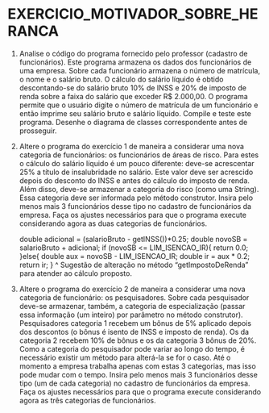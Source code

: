 # EXERCICIO_MOTIVADOR_SOBRE_HERANCA

1) Analise o código do programa fornecido pelo professor (cadastro de funcionários). Este
programa armazena os dados dos funcionários de uma empresa. Sobre cada funcionário
armazena o número de matrícula, o nome e o salário bruto. O cálculo do salário líquido é obtido
descontando-se do salário bruto 10% de INSS e 20% de imposto de renda sobre a faixa do salário
que exceder R$ 2.000,00. O programa permite que o usuário digite o número de matrícula de
um funcionário e então imprime seu salário bruto e salário líquido. Compile e teste este
programa. Desenhe o diagrama de classes correspondente antes de prosseguir.

2) Altere o programa do exercício 1 de maneira a considerar uma nova categoria de funcionários:
os funcionários de áreas de risco. Para estes o cálculo do salário líquido é um pouco diferente:
deve-se acrescentar 25% a título de insalubridade no salário. Este valor deve ser acrescido
depois do desconto do INSS e antes do cálculo do imposto de renda. Além disso, deve-se
armazenar a categoria do risco (como uma String). Essa categoria deve ser informada pelo
método construtor. Insira pelo menos mais 3 funcionários desse tipo no cadastro de
funcionários da empresa. Faça os ajustes necessários para que o programa execute
considerando agora as duas categorias de funcionários.

   double adicional = (salarioBruto - getINSS())*0.25;
   double novoSB = salarioBruto + adicional;
   if (novoSB <= LIM_ISENCAO_IR){
   return 0.0;
   }else{
   double aux = novoSB - LIM_ISENCAO_IR;
   double ir = aux * 0.2;
   return ir;
   }
   ^ Sugestão de alteração no método “getImpostoDeRenda” para atender ao cálculo proposto.

3) Altere o programa do exercício 2 de maneira a considerar uma nova categoria de funcionário:
os pesquisadores. Sobre cada pesquisador deve-se armazenar, também, a categoria de
especialização (passar essa informação (um inteiro) por parâmetro no método construtor).
Pesquisadores categoria 1 recebem um bônus de 5% aplicado depois dos descontos (o bônus é
isento de INSS e imposto de renda). Os da categoria 2 recebem 10% de bônus e os da categoria
3 bônus de 20%. Como a categoria do pesquisador pode variar ao longo do tempo, é necessário
existir um método para alterá-la se for o caso. Até o momento a empresa trabalha apenas com
estas 3 categorias, mas isso pode mudar com o tempo. Insira pelo menos mais 3 funcionários
desse tipo (um de cada categoria) no cadastro de funcionários da empresa. Faça os ajustes
necessários para que o programa execute considerando agora as três categorias de funcionários.

   
